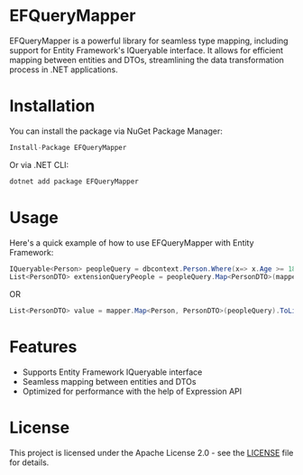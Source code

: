 # EFQueryMapper

EFQueryMapper is a powerful library for seamless type mapping, including support for Entity Framework's IQueryable interface. It allows for efficient mapping between entities and DTOs, streamlining the data transformation process in .NET applications.

# Installation

You can install the package via NuGet Package Manager:

```csharp
Install-Package EFQueryMapper
```
Or via .NET CLI:
```csharp
dotnet add package EFQueryMapper
```

# Usage

Here's a quick example of how to use EFQueryMapper with Entity Framework:
```csharp
IQueryable<Person> peopleQuery = dbcontext.Person.Where(x=> x.Age >= 18);
List<PersonDTO> extensionQueryPeople = peopleQuery.Map<PersonDTO>(mapper).ToList();
```
OR
```csharp
List<PersonDTO> value = mapper.Map<Person, PersonDTO>(peopleQuery).ToList();
```

# Features
- Supports Entity Framework IQueryable interface
- Seamless mapping between entities and DTOs
- Optimized for performance with the help of Expression API


# License

This project is licensed under the Apache License 2.0 - see the [LICENSE](./LICENSE.txt) file for details.


